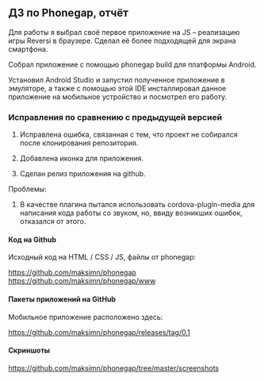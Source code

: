 ## ДЗ по Phonegap, отчёт

Для работы я выбрал своё первое приложение на JS – реализацию игры Reversi в браузере. 
Сделал её более подходящей для экрана смартфона. 

Собрал приложение с помощью phonegap build для платформы Android. 

Установил Android Studio и запустил полученное приложение в эмуляторе, 
а также с помощью этой IDE инсталлировал данное приложение на мобильное устройство и посмотрел его работу.

### Исправления по сравнению с предыдущей версией

1) Исправлена ошибка, связанная с тем, что проект не собирался после клонирования репозитория.

2) Добавлена иконка для приложения.

3) Сделан релиз приложения на github.


Проблемы:
1) В качестве плагина пытался использовать cordova-plugin-media для написания кода работы со звуком, но, ввиду возникших ошибок, отказался от этого.

#### Код на Github

Исходный код на HTML / CSS / JS, файлы от phonegap:

https://github.com/maksimn/phonegap
https://github.com/maksimn/phonegap/www

#### Пакеты приложений на GitHub

Мобильное приложение расположено здесь: 

https://github.com/maksimn/phonegap/releases/tag/0.1

#### Скриншоты

https://github.com/maksimn/phonegap/tree/master/screenshots
